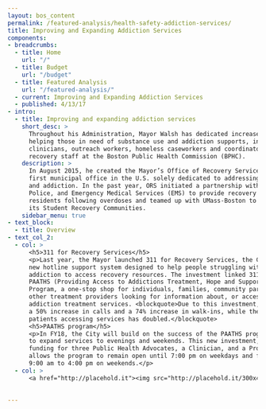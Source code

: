 ```yaml
---
layout: bos_content
permalink: /featured-analysis/health-safety-addiction-services/
title: Improving and Expanding Addiction Services
components:
- breadcrumbs:
  - title: Home
    url: "/"
  - title: Budget
    url: "/budget"
  - title: Featured Analysis
    url: "/featured-analysis/"
  - current: Improving and Expanding Addiction Services
  - published: 4/13/17
- intro:
  - title: Improving and expanding addiction services
    short_desc: >
      Throughout his Administration, Mayor Walsh has dedicated increased resources for 
      helping those in need of substance use and addiction supports, including 55 
      clinicians, outreach workers, homeless caseworkers and coordinators and other 
      recovery staff at the Boston Public Health Commission (BPHC). 
    description: >
      In August 2015, he created the Mayor’s Office of Recovery Services (ORS), the 
      first municipal office in the U.S. solely dedicated to addressing substance use 
      and addiction. In the past year, ORS initiated a partnership with Boston Fire, 
      Police, and Emergency Medical Services (EMS) to provide recovery resources to 
      residents following overdoses and teamed up with UMass-Boston to support 
      its Student Recovery Communities.
    sidebar_menu: true
- text_block:
  - title: Overview
- text_col_2:
  - col: >
      <h5>311 for Recovery Services</h5>
      <p>Last year, the Mayor launched 311 for Recovery Services, the City of Boston's 
      new hotline support system designed to help people struggling with substance use and 
      addiction to access recovery resources. The investment linked 311 service with the 
      PAATHS (Providing Access to Addictions Treatment, Hope and Support) 
      Program, a one-stop shop for individuals, families, community partners, and 
      other treatment providers looking for information about, or access to, 
      addiction treatment services. <blockquote>Due to this investment, PAATHS has seen 
      a 50% increase in calls and a 74% increase in walk-ins, while the number of new 
      patients accessing services has doubled.</blockquote> 
      <h5>PAATHS program</h5>
      <p>In FY18, the City will build on the success of the PAATHS program and enable it 
      to expand services to evenings and weekends. This new investment, which includes 
      funding for three Public Health Advocates, a Clinician, and a Program Director, 
      allows the program to remain open until 7:00 pm on weekdays and from 
      9:00 am to 4:00 pm on weekends.</p>
  - col: >
      <a href="http://placehold.it"><img src="http://placehold.it/300x400"></a>
 

---
```

